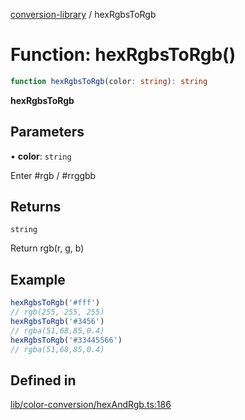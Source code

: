 [conversion-library](../globals.md) / hexRgbsToRgb

# Function: hexRgbsToRgb()

```ts
function hexRgbsToRgb(color: string): string
```

**hexRgbsToRgb**

<Badge type="tip" text="version: v0.0.6+" />

## Parameters

• **color**: `string`

Enter #rgb / #rrggbb

## Returns

`string`

Return rgb(r, g, b)

## Example

```ts
hexRgbsToRgb('#fff')
// rgb(255, 255, 255)
hexRgbsToRgb('#3456')
// rgba(51,68,85,0.4)
hexRgbsToRgb('#33445566')
// rgba(51,68,85,0.4)
```

## Defined in

[lib/color-conversion/hexAndRgb.ts:186](https://github.com/fxss5201/conversion-library/blob/main/lib/color-conversion/hexAndRgb.ts#L186)
